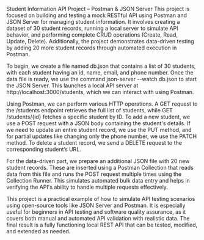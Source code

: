 Student Information API Project – Postman & JSON Server
This project is focused on building and testing a mock RESTful API using Postman and JSON Server for managing student information. It involves creating a dataset of 30 student records, running a local server to simulate API behavior, and performing complete CRUD operations (Create, Read, Update, Delete). Additionally, the project demonstrates data-driven testing by adding 20 more student records through automated execution in Postman.

To begin, we create a file named db.json that contains a list of 30 students, with each student having an id, name, email, and phone number. Once the data file is ready, we use the command json-server --watch db.json to start the JSON Server. This launches a local API server at http://localhost:3000/students, which we can interact with using Postman.

Using Postman, we can perform various HTTP operations. A GET request to the /students endpoint retrieves the full list of students, while GET /students/{id} fetches a specific student by ID. To add a new student, we use a POST request with a JSON body containing the student's details. If we need to update an entire student record, we use the PUT method, and for partial updates like changing only the phone number, we use the PATCH method. To delete a student record, we send a DELETE request to the corresponding student’s URL.

For the data-driven part, we prepare an additional JSON file with 20 new student records. These are inserted using a Postman Collection that reads data from this file and runs the POST request multiple times using the Collection Runner. This simulates automated bulk data entry and helps in verifying the API's ability to handle multiple requests effectively.

This project is a practical example of how to simulate API testing scenarios using open-source tools like JSON Server and Postman. It is especially useful for beginners in API testing and software quality assurance, as it covers both manual and automated API validation with realistic data. The final result is a fully functioning local REST API that can be tested, modified, and extended as needed.
